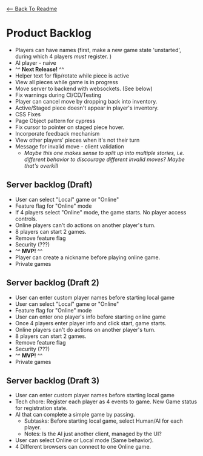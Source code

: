 [<-- Back To Readme](./README.md)

# Product Backlog

-   Players can have names (first, make a new game state 'unstarted', during which 4 players _must_ register. )
-   AI player - naive
-   ^^ **Next Release!** ^^
-   Helper text for flip/rotate while piece is active
-   View all pieces while game is in progress
-   Move server to backend with websockets. (See below)
-   Fix warnings during CI/CD/Testing
-   Player can cancel move by dropping back into inventory.
-   Active/Staged piece doesn't appear in player's inventory.
-   CSS Fixes
-   Page Object pattern for cypress
-   Fix cursor to pointer on staged piece hover.
-   Incorporate feedback mechanism
-   View other players' pieces when it's not their turn
-   Message for invalid move - client validation
    -   _Maybe this one makes sense to split up into multiple stories, i.e. different behavior to discourage different invalid moves? Maybe that's overkill_

## Server backlog (Draft)

-   User can select "Local" game or "Online"
-   Feature flag for "Online" mode
-   If 4 players select "Online" mode, the game starts. No player access controls.
-   Online players can't do actions on another player's turn.
-   8 players can start 2 games.
-   Remove feature flag
-   Security (???)
-   ^^ **MVP!** ^^
-   Player can create a nickname before playing online game.
-   Private games

## Server backlog (Draft 2)

-   User can enter custom player names before starting local game
-   User can select "Local" game or "Online"
-   Feature flag for "Online" mode
-   User can enter one player's info before starting online game
-   Once 4 players enter player info and click start, game starts.
-   Online players can't do actions on another player's turn.
-   8 players can start 2 games.
-   Remove feature flag
-   Security (???)
-   ^^ **MVP!** ^^
-   Private games

## Server backlog (Draft 3)

-   User can enter custom player names before starting local game
-   Tech chore: Register each player as 4 events to game. New Game status for registration state.
-   AI that can complete a simple game by passing.
    -   Subtasks: Before starting local game, select Human/AI for each player.
    -   Notes: Is the AI just another client, managed by the UI?
-   User can select Online or Local mode (Same behavior).
-   4 Different browsers can connect to one Online game.
